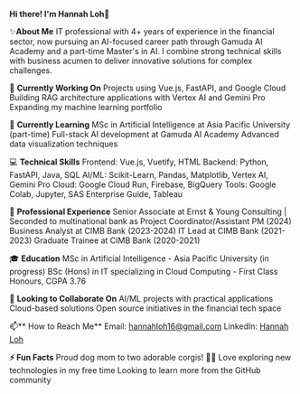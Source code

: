 **Hi there! I'm Hannah Loh**👋

✨**About Me**
IT professional with 4+ years of experience in the financial sector, now pursuing an AI-focused career path through Gamuda AI Academy and a part-time Master's in AI. I combine strong technical skills with business acumen to deliver innovative solutions for complex challenges.

🔭 **Currently Working On**
Projects using Vue.js, FastAPI, and Google Cloud
Building RAG architecture applications with Vertex AI and Gemini Pro
Expanding my machine learning portfolio

🌱 **Currently Learning**
MSc in Artificial Intelligence at Asia Pacific University (part-time)
Full-stack AI development at Gamuda AI Academy
Advanced data visualization techniques

💻 **Technical Skills**
Frontend: Vue.js, Vuetify, HTML
Backend: Python, FastAPI, Java, SQL
AI/ML: Scikit-Learn, Pandas, Matplotlib, Vertex AI, Gemini Pro
Cloud: Google Cloud Run, Firebase, BigQuery
Tools: Google Colab, Jupyter, SAS Enterprise Guide, Tableau

🏢 **Professional Experience**
Senior Associate at Ernst & Young Consulting | Seconded to multinational bank as Project Coordinator/Assistant PM (2024)
Business Analyst at CIMB Bank (2023-2024)
IT Lead at CIMB Bank (2021-2023)
Graduate Trainee at CIMB Bank (2020-2021)

🎓 **Education**
MSc in Artificial Intelligence - Asia Pacific University (in progress)
BSc (Hons) in IT specializing in Cloud Computing - First Class Honours, CGPA 3.76

🤝 **Looking to Collaborate On**
AI/ML projects with practical applications
Cloud-based solutions
Open source initiatives in the financial tech space

📫** How to Reach Me**
Email: [hannahloh16@gmail.com](mailto:hannahloh16@gmail.com)
LinkedIn: [Hannah Loh](https://www.linkedin.com/in/HannahLoh)

**⚡ Fun Facts**
Proud dog mom to two adorable corgis! 🐶🐶 
Love exploring new technologies in my free time
Looking to learn more from the GitHub community
